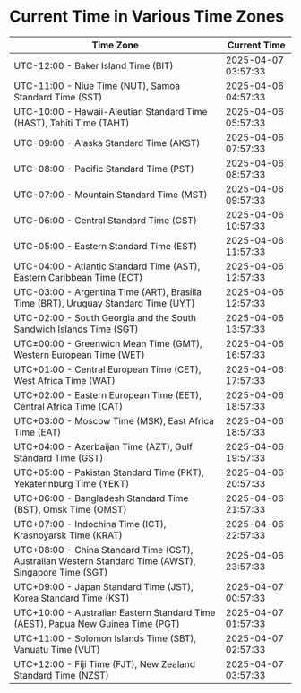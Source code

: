 # Current Time in Various Time Zones

| Time Zone | Current Time |
|-----------|--------------|
| UTC-12:00 - Baker Island Time (BIT) | 2025-04-07 03:57:33 |
| UTC-11:00 - Niue Time (NUT), Samoa Standard Time (SST) | 2025-04-06 04:57:33 |
| UTC-10:00 - Hawaii-Aleutian Standard Time (HAST), Tahiti Time (TAHT) | 2025-04-06 05:57:33 |
| UTC-09:00 - Alaska Standard Time (AKST) | 2025-04-06 07:57:33 |
| UTC-08:00 - Pacific Standard Time (PST) | 2025-04-06 08:57:33 |
| UTC-07:00 - Mountain Standard Time (MST) | 2025-04-06 09:57:33 |
| UTC-06:00 - Central Standard Time (CST) | 2025-04-06 10:57:33 |
| UTC-05:00 - Eastern Standard Time (EST) | 2025-04-06 11:57:33 |
| UTC-04:00 - Atlantic Standard Time (AST), Eastern Caribbean Time (ECT) | 2025-04-06 12:57:33 |
| UTC-03:00 - Argentina Time (ART), Brasília Time (BRT), Uruguay Standard Time (UYT) | 2025-04-06 12:57:33 |
| UTC-02:00 - South Georgia and the South Sandwich Islands Time (SGT) | 2025-04-06 13:57:33 |
| UTC±00:00 - Greenwich Mean Time (GMT), Western European Time (WET) | 2025-04-06 16:57:33 |
| UTC+01:00 - Central European Time (CET), West Africa Time (WAT) | 2025-04-06 17:57:33 |
| UTC+02:00 - Eastern European Time (EET), Central Africa Time (CAT) | 2025-04-06 18:57:33 |
| UTC+03:00 - Moscow Time (MSK), East Africa Time (EAT) | 2025-04-06 18:57:33 |
| UTC+04:00 - Azerbaijan Time (AZT), Gulf Standard Time (GST) | 2025-04-06 19:57:33 |
| UTC+05:00 - Pakistan Standard Time (PKT), Yekaterinburg Time (YEKT) | 2025-04-06 20:57:33 |
| UTC+06:00 - Bangladesh Standard Time (BST), Omsk Time (OMST) | 2025-04-06 21:57:33 |
| UTC+07:00 - Indochina Time (ICT), Krasnoyarsk Time (KRAT) | 2025-04-06 22:57:33 |
| UTC+08:00 - China Standard Time (CST), Australian Western Standard Time (AWST), Singapore Time (SGT) | 2025-04-06 23:57:33 |
| UTC+09:00 - Japan Standard Time (JST), Korea Standard Time (KST) | 2025-04-07 00:57:33 |
| UTC+10:00 - Australian Eastern Standard Time (AEST), Papua New Guinea Time (PGT) | 2025-04-07 01:57:33 |
| UTC+11:00 - Solomon Islands Time (SBT), Vanuatu Time (VUT) | 2025-04-07 02:57:33 |
| UTC+12:00 - Fiji Time (FJT), New Zealand Standard Time (NZST) | 2025-04-07 03:57:33 |
